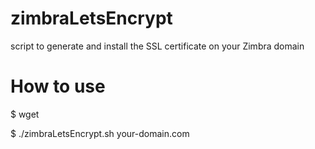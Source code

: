 # zimbraLetsEncrypt
script to generate and install the SSL certificate on your Zimbra domain

# How to use

$ wget 

$ ./zimbraLetsEncrypt.sh your-domain.com
